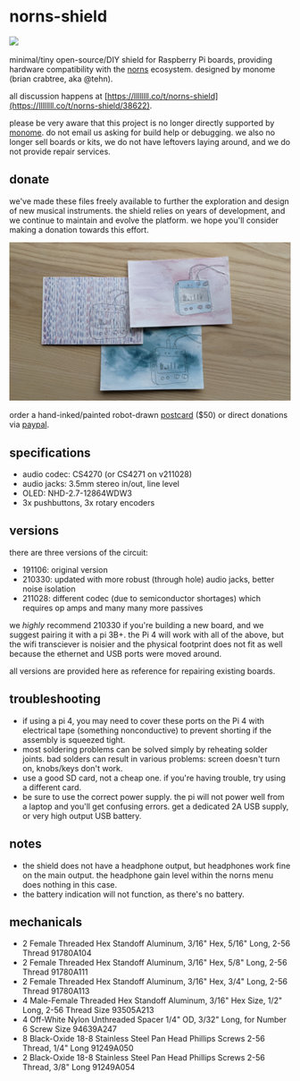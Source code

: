 # norns-shield

![](images/norns-shield-black.jpg)

minimal/tiny open-source/DIY shield for Raspberry Pi boards, providing hardware compatibility with the [norns](https://monome.org/docs/norns) ecosystem. designed by monome (brian crabtree, aka @tehn).

all discussion happens at [https://llllllll.co/t/norns-shield](https://llllllll.co/t/norns-shield/38622).

please be very aware that this project is no longer directly supported by [monome](https://monome.org). do not email us asking for build help or debugging. we also no longer sell boards or kits, we do not have leftovers laying around, and we do not provide repair services.

## donate

we've made these files freely available to further the exploration and design of new musical instruments. the shield relies on years of development, and we continue to maintain and evolve the platform. we hope you'll consider making a donation towards this effort.

![](images/shield-postcard.jpg)

order a hand-inked/painted robot-drawn [postcard](https://market.monome.org/products/shield-postcard) ($50) or direct donations via [paypal](https://paypal.me/tehn/20).


## specifications

- audio codec: CS4270 (or CS4271 on v211028)
- audio jacks: 3.5mm stereo in/out, line level
- OLED: NHD-2.7-12864WDW3
- 3x pushbuttons, 3x rotary encoders


## versions

there are three versions of the circuit:

- 191106: original version
- 210330: updated with more robust (through hole) audio jacks, better noise isolation
- 211028: different codec (due to semiconductor shortages) which requires op amps and many many more passives

we _highly_ recommend 210330 if you're building a new board, and we suggest pairing it with a pi 3B+. the Pi 4 will work with all of the above, but the wifi transciever is noisier and the physical footprint does not fit as well because the ethernet and USB ports were moved around. 

all versions are provided here as reference for repairing existing boards.


## troubleshooting

- if using a pi 4, you may need to cover these ports on the Pi 4 with electrical tape (something nonconductive) to prevent shorting if the assembly is squeezed tight.
- most soldering problems can be solved simply by reheating solder joints. bad solders can result in various problems: screen doesn't turn on, knobs/keys don't work.
- use a good SD card, not a cheap one. if you're having trouble, try using a different card.
- be sure to use the correct power supply. the pi will not power well from a laptop and you'll get confusing errors. get a dedicated 2A USB supply, or very high output USB battery.

## notes

- the shield does not have a headphone output, but headphones work fine on the main output. the headphone gain level within the norns menu does nothing in this case.
- the battery indication will not function, as there's no battery.

## mechanicals


- 2 Female Threaded Hex Standoff Aluminum, 3/16" Hex, 5/16" Long, 2-56 Thread 91780A104
- 2 Female Threaded Hex Standoff Aluminum, 3/16" Hex, 5/8" Long, 2-56 Thread 91780A111
- 2 Female Threaded Hex Standoff Aluminum, 3/16" Hex, 3/4" Long, 2-56 Thread 91780A113
- 4 Male-Female Threaded Hex Standoff Aluminum, 3/16" Hex Size, 1/2" Long, 2-56 Thread Size 93505A213
- 4 Off-White Nylon Unthreaded Spacer 1/4" OD, 3/32" Long, for Number 6 Screw Size 94639A247
- 8 Black-Oxide 18-8 Stainless Steel Pan Head Phillips Screws 2-56 Thread, 1/4" Long 91249A050
- 2 Black-Oxide 18-8 Stainless Steel Pan Head Phillips Screws 2-56 Thread, 3/8" Long 91249A054
